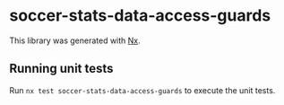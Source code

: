 # soccer-stats-data-access-guards

This library was generated with [Nx](https://nx.dev).

## Running unit tests

Run `nx test soccer-stats-data-access-guards` to execute the unit tests.
